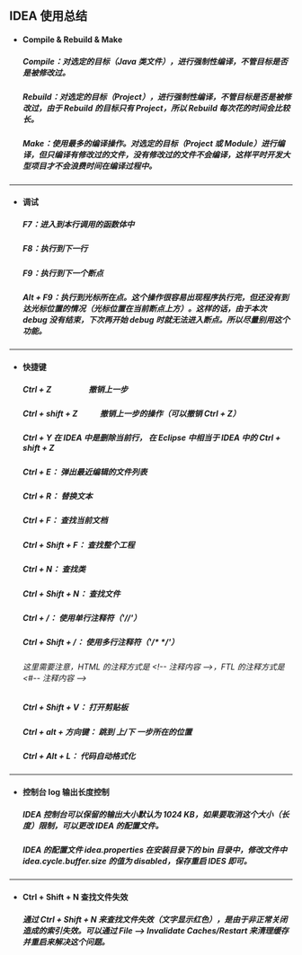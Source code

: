 ## IDEA 使用总结

- #### Compile & Rebuild & Make
  ##### Compile：对选定的目标（Java 类文件），进行强制性编译，不管目标是否是被修改过。
  ##### Rebuild：对选定的目标（Project），进行强制性编译，不管目标是否是被修改过，由于 Rebuild 的目标只有 Project，所以 Rebuild 每次花的时间会比较长。
  ##### Make：使用最多的编译操作。对选定的目标（Project 或 Module）进行编译，但只编译有修改过的文件，没有修改过的文件不会编译，这样平时开发大型项目才不会浪费时间在编译过程中。



---
- #### 调试
  ##### F7：进入到本行调用的函数体中
  ##### F8：执行到下一行
  ##### F9：执行到下一个断点

  ##### Alt + F9：执行到光标所在点。这个操作很容易出现程序执行完，但还没有到达光标位置的情况（光标位置在当前断点上方）。这样的话，由于本次 debug 没有结束，下次再开始 debug 时就无法进入断点。所以尽量别用这个功能。



---
- #### 快捷键
  ##### Ctrl + Z                    撤销上一步
  ##### Ctrl + shift + Z            撤销上一步的操作（可以撤销 Ctrl + Z）
  ##### Ctrl + Y                    在 IDEA 中是删除当前行， 在 Eclipse 中相当于 IDEA 中的 Ctrl + shift + Z  

  ##### Ctrl + E：                  弹出最近编辑的文件列表
  ##### Ctrl + R：                  替换文本
  ##### Ctrl + F：                  查找当前文档
  ##### Ctrl + Shift + F：          查找整个工程
  ##### Ctrl + N：                  查找类
  ##### Ctrl + Shift + N：          查找文件

  ##### Ctrl + /：                  使用单行注释符（'//'）
  ##### Ctrl + Shift + /：          使用多行注释符（'\/* \*/'）
  ###### 这里需要注意，HTML 的注释方式是 \<!-- 注释内容 -->，FTL 的注释方式是 <#-- 注释内容 -->

  ##### Ctrl + Shift + V：          打开剪贴板
  ##### Ctrl + alt + 方向键：        跳到 上/下 一步所在的位置

  ##### Ctrl + Alt + L：            代码自动格式化         





---
- #### 控制台 log 输出长度控制
  ##### IDEA 控制台可以保留的输出大小默认为 1024 KB，如果要取消这个大小（长度）限制，可以更改 IDEA 的配置文件。

  ##### IDEA 的配置文件 idea.properties 在安装目录下的 bin 目录中，修改文件中 idea.cycle.buffer.size 的值为 disabled，保存重启 IDES 即可。






---
- #### Ctrl + Shift + N 查找文件失效
  ##### 通过 Ctrl + Shift + N 来查找文件失效（文字显示红色），是由于非正常关闭造成的索引失效。可以通过 File ——> Invalidate Caches/Restart 来清理缓存并重启来解决这个问题。


